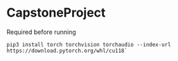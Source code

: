 # CapstoneProject


Required before running
```shell
pip3 install torch torchvision torchaudio --index-url https://download.pytorch.org/whl/cu118`
```
